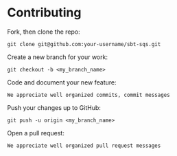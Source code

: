 # Contributing

Fork, then clone the repo:

    git clone git@github.com:your-username/sbt-sqs.git

Create a new branch for your work:

    git checkout -b <my_branch_name>

Code and document your new feature:
    
    We appreciate well organized commits, commit messages

Push your changes up to GitHub:
    
    git push -u origin <my_branch_name>

Open a pull request:

    We appreciate well organized pull request messages
